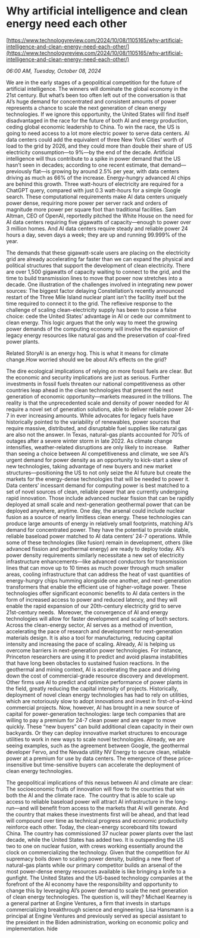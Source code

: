 # Why artificial intelligence and clean energy need each other

[https://www.technologyreview.com/2024/10/08/1105165/why-artificial-intelligence-and-clean-energy-need-each-other/](https://www.technologyreview.com/2024/10/08/1105165/why-artificial-intelligence-and-clean-energy-need-each-other/)

*06:00 AM, Tuesday, October 08, 2024*

We are in the early stages of a geopolitical competition for the future of artificial intelligence. The winners will dominate the global economy in the 21st century. But what’s been too often left out of the conversation is that AI’s huge demand for concentrated and consistent amounts of power represents a chance to scale the next generation of clean energy technologies. If we ignore this opportunity, the United States will find itself disadvantaged in the race for the future of both AI and energy production, ceding global economic leadership to China.  To win the race, the US is going to need access to a lot more electric power to serve data centers. AI data centers could add the equivalent of three New York Cities’ worth of load to the grid by 2026, and they could more than double their share of US electricity consumption—to 9%—by the end of the decade. Artificial intelligence will thus contribute to a spike in power demand that the US hasn’t seen in decades; according to one recent estimate, that demand—previously flat—is growing by around 2.5% per year, with data centers driving as much as 66% of the increase. Energy-hungry advanced AI chips are behind this growth. Three watt-hours of electricity are required for a ChatGPT query, compared with just 0.3 watt-hours for a simple Google search. These computational requirements make AI data centers uniquely power dense, requiring more power per server rack and orders of magnitude more power per square foot than traditional facilities. Sam Altman, CEO of OpenAI, reportedly pitched the White House on the need for AI data centers requiring five gigawatts of capacity—enough to power over 3 million homes. And AI data centers require steady and reliable power 24 hours a day, seven days a week; they are up and running 99.999% of the year.

The demands that these gigawatt-scale users are placing on the electricity grid are already accelerating far faster than we can expand the physical and political structures that support the development of clean electricity. There are over 1,500 gigawatts of capacity waiting to connect to the grid, and the time to build transmission lines to move that power now stretches into a decade. One illustration of the challenges involved in integrating new power sources: The biggest factor delaying Constellation’s recently announced restart of the Three Mile Island nuclear plant isn’t the facility itself but the time required to connect it to the grid. The reflexive response to the challenge of scaling clean-electricity supply has been to pose a false choice: cede the United States’ advantage in AI or cede our commitment to clean energy. This logic argues that the only way to meet the growing power demands of the computing economy will involve the expansion of legacy energy resources like natural gas and the preservation of coal-fired power plants.

Related StoryAI is an energy hog. This is what it means for climate change.How worried should we be about AI’s effects on the grid?

The dire ecological implications of relying on more fossil fuels are clear. But the economic and security implications are just as serious. Further investments in fossil fuels threaten our national competitiveness as other countries leap ahead in the clean technologies that present the next generation of economic opportunity—markets measured in the trillions. The reality is that the unprecedented scale and density of power needed for AI require a novel set of generation solutions, able to deliver reliable power 24-7 in ever increasing amounts. While advocates for legacy fuels have historically pointed to the variability of renewables, power sources that require massive, distributed, and disruptable fuel supplies like natural gas are also not the answer. In Texas, natural-gas plants accounted for 70% of outages after a severe winter storm in late 2022. As climate change intensifies, weather-related disruptions are only likely to increase.    Rather than seeing a choice between AI competitiveness and climate, we see AI’s urgent demand for power density as an opportunity to kick-start a slew of new technologies, taking advantage of new buyers and new market structures—positioning the US to not only seize the AI future but create the markets for the energy-dense technologies that will be needed to power it. Data centers’ incessant demand for computing power is best matched to a set of novel sources of clean, reliable power that are currently undergoing rapid innovation. Those include advanced nuclear fission that can be rapidly deployed at small scale and next-generation geothermal power that can be deployed anywhere, anytime. One day, the arsenal could include nuclear fusion as a source of nearly limitless clean energy. These technologies can produce large amounts of energy in relatively small footprints, matching AI’s demand for concentrated power. They have the potential to provide stable, reliable baseload power matched to AI data centers’ 24-7 operations. While some of these technologies (like fusion) remain in development, others (like advanced fission and geothermal energy) are ready to deploy today. AI’s power density requirements similarly necessitate a new set of electricity infrastructure enhancements—like advanced conductors for transmission lines that can move up to 10 times as much power through much smaller areas, cooling infrastructure that can address the heat of vast quantities of energy-hungry chips humming alongside one another, and next-generation transformers that enable the efficient use of higher-voltage power. These technologies offer significant economic benefits to AI data centers in the form of increased access to power and reduced latency, and they will enable the rapid expansion of our 20th-century electricity grid to serve 21st-century needs.  Moreover, the convergence of AI and energy technologies will allow for faster development and scaling of both sectors. Across the clean-energy sector, AI serves as a method of invention, accelerating the pace of research and development for next-generation materials design. It is also a tool for manufacturing, reducing capital intensity and increasing the pace of scaling. Already, AI is helping us overcome barriers in next-generation power technologies. For instance, Princeton researchers are using it to predict and avoid plasma instabilities that have long been obstacles to sustained fusion reactions. In the geothermal and mining context, AI is accelerating the pace and driving down the cost of commercial-grade resource discovery and development. Other firms use AI to predict and optimize performance of power plants in the field, greatly reducing the capital intensity of projects. Historically, deployment of novel clean energy technologies has had to rely on utilities, which are notoriously slow to adopt innovations and invest in first-of-a-kind commercial projects. Now, however, AI has brought in a new source of capital for power-generation technologies: large tech companies that are willing to pay a premium for 24-7 clean power and are eager to move quickly. These “new buyers” can build additional clean capacity in their own backyards. Or they can deploy innovative market structures to encourage utilities to work in new ways to scale novel technologies. Already, we are seeing examples, such as the agreement between Google, the geothermal developer Fervo, and the Nevada utility NV Energy to secure clean, reliable power at a premium for use by data centers. The emergence of these price-insensitive but time-sensitive buyers can accelerate the deployment of clean energy technologies.

The geopolitical implications of this nexus between AI and climate are clear: The socioeconomic fruits of innovation will flow to the countries that win both the AI and the climate race.  The country that is able to scale up access to reliable baseload power will attract AI infrastructure in the long-run—and will benefit from access to the markets that AI will generate. And the country that makes these investments first will be ahead, and that lead will compound over time as technical progress and economic productivity reinforce each other. Today, the clean-energy scoreboard tilts toward China. The country has commissioned 37 nuclear power plants over the last decade, while the United States has added two. It is outspending the US two to one on nuclear fusion, with crews working essentially around the clock on commercializing the technology. Given that the competition for AI supremacy boils down to scaling power density, building a new fleet of natural-gas plants while our primary competitor builds an arsenal of the most power-dense energy resources available is like bringing a knife to a gunfight. The United States and the US-based technology companies at the forefront of the AI economy have the responsibility and opportunity to change this by leveraging AI’s power demand to scale the next generation of clean energy technologies. The question is, will they? Michael Kearney is a general partner at Engine Ventures, a firm that invests in startups commercializing breakthrough science and engineering. Lisa Hansmann is a principal at Engine Ventures and previously served as special assistant to the president in the Biden administration, working on economic policy and implementation. hide

